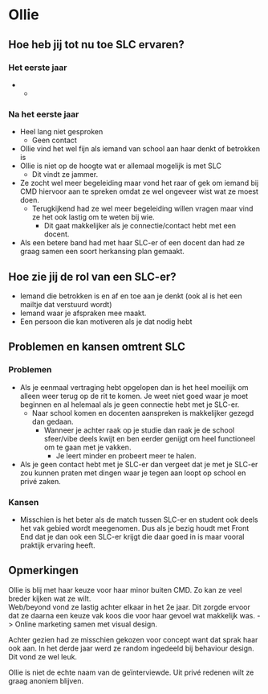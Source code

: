 # Ollie

## **Hoe heb jij tot nu toe SLC ervaren?**

### Het eerste jaar

* -

### Na het eerste jaar

* Heel lang niet gesproken
  * Geen contact
* Ollie vind het wel fijn als iemand van school aan haar denkt of betrokken is 
* Ollie is niet op de hoogte wat er allemaal mogelijk is met SLC
  * Dit vindt ze jammer.
* Ze zocht wel meer begeleiding maar vond het raar of gek om iemand bij CMD hiervoor aan te spreken omdat ze wel ongeveer wist wat ze moest doen.
  * Terugkijkend had ze wel meer begeleiding willen vragen maar vind ze het ook lastig om te weten bij wie.
    * Dit gaat makkelijker als je connectie/contact hebt met een docent.
* Als een betere band had met haar SLC-er of een docent dan had ze graag samen een soort herkansing plan gemaakt.

## Hoe zie jij de rol van een SLC-er?

* Iemand die betrokken is en af en toe aan je denkt \(ook al is het een mailtje dat verstuurd wordt\)
* Iemand waar je afspraken mee maakt.
* Een persoon die kan motiveren als je dat nodig hebt

## Problemen en kansen omtrent SLC

### Problemen

* Als je eenmaal vertraging hebt opgelopen dan is het heel moeilijk om alleen weer terug op de rit te komen. Je weet niet goed waar je moet beginnen en al helemaal als je geen connectie hebt met je SLC-er.
  * Naar school komen en docenten aanspreken is makkelijker gezegd dan gedaan.
    * Wanneer je achter raak op je studie dan raak je de school sfeer/vibe deels kwijt en ben eerder genijgt om heel functioneel om te gaan met je vakken.
      * Je leert minder en probeert meer te halen.
* Als je geen contact hebt met je SLC-er dan vergeet dat je met je SLC-er zou kunnen praten met dingen waar je tegen aan loopt op school en privé zaken.

### Kansen

* Misschien is het beter als de match tussen SLC-er en student ook deels het vak gebied wordt meegenomen. Dus als je bezig houdt met Front End dat je dan ook een SLC-er krijgt die daar goed in is maar vooral praktijk ervaring heeft.

## Opmerkingen

Ollie is blij met haar keuze voor haar minor buiten CMD. Zo kan ze veel breder kijken wat ze wilt.  
Web/beyond vond ze lastig achter elkaar in het 2e jaar. Dit zorgde ervoor dat ze daarna een keuze vak koos die voor haar gevoel wat makkelijk was. -&gt; Online marketing samen met visual design.

Achter gezien had ze misschien gekozen voor concept want dat sprak haar ook aan. In het derde jaar werd ze random ingedeeld bij behaviour design. Dit vond ze wel leuk.



Ollie is niet de echte naam van de geïnterviewde. Uit privé redenen wilt ze graag anoniem blijven.



